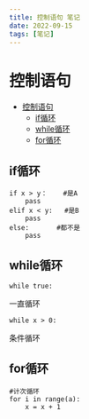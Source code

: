 ```yaml
---
title: 控制语句 笔记
date: 2022-09-15
tags: [笔记]
---
```


# 控制语句
<!-- TOC -->
* [控制语句](#)
  * [if循环](#if)
  * [while循环](#while)
  * [for循环](#for)
<!-- TOC -->
## if循环

    if x > y：    #是A
        pass
    elif x < y:   #是B
        pass
    else:       #都不是
        pass
## while循环

    while true:
一直循环

    while x > 0:
条件循环

## for循环
    #计次循环
    for i in range(a):
        x = x + 1